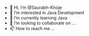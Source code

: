 - 👋 Hi, I’m @Saurabh-Khoje
- 👀 I’m interested in Java Development
- 🌱 I’m currently learning Java
- 💞️ I’m looking to collaborate on ...
- 📫 How to reach me ...

<!---
Saurabh-Khoje/Saurabh-Khoje is a ✨ special ✨ repository because its `README.md` (this file) appears on your GitHub profile.
You can click the Preview link to take a look at your changes.
--->
